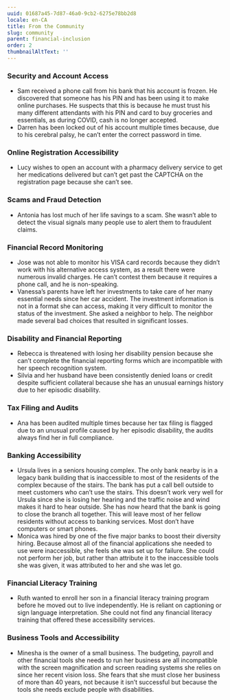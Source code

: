 ```yaml
---
uuid: 01687a45-7d87-46a0-9cb2-6275e78bb2d8
locale: en-CA
title: From the Community
slug: community
parent: financial-inclusion
order: 2
thumbnailAltText: ''
---
```

### Security and Account Access

- Sam received a phone call from his bank that his account is frozen. He discovered that someone has his PIN and has been using it to make online purchases. He suspects that this is because he must trust his many different attendants with his PIN and card to buy groceries and essentials, as during COVID, cash is no longer accepted.
- Darren has been locked out of his account multiple times because, due to his cerebral palsy, he can’t enter the correct password in time.

### Online Registration Accessibility

- Lucy wishes to open an account with a pharmacy delivery service to get her medications delivered but can’t get past the CAPTCHA on the registration page because she can’t see.

### Scams and Fraud Detection

- Antonia has lost much of her life savings to a scam. She wasn’t able to detect the visual signals many people use to alert them to fraudulent claims.

### Financial Record Monitoring

- Jose was not able to monitor his VISA card records because they didn’t work with his alternative access system, as a result there were numerous invalid charges. He can’t contest them because it requires a phone call, and he is non-speaking.
- Vanessa’s parents have left her investments to take care of her many essential needs since her car accident. The investment information is not in a format she can access, making it very difficult to monitor the status of the investment. She asked a neighbor to help. The neighbor made several bad choices that resulted in significant losses.

### Disability and Financial Reporting

- Rebecca is threatened with losing her disability pension because she can’t complete the financial reporting forms which are incompatible with her speech recognition system.
- Silvia and her husband have been consistently denied loans or credit despite sufficient collateral because she has an unusual earnings history due to her episodic disability.

### Tax Filing and Audits

- Ana has been audited multiple times because her tax filing is flagged due to an unusual profile caused by her episodic disability, the audits always find her in full compliance.

### Banking Accessibility

- Ursula lives in a seniors housing complex. The only bank nearby is in a legacy bank building that is inaccessible to most of the residents of the complex because of the stairs. The bank has put a call bell outside to meet customers who can’t use the stairs. This doesn’t work very well for Ursula since she is losing her hearing and the traffic noise and wind makes it hard to hear outside. She has now heard that the bank is going to close the branch all together. This will leave most of her fellow residents without access to banking services. Most don’t have computers or smart phones.
- Monica was hired by one of the five major banks to boost their diversity hiring. Because almost all of the financial applications she needed to use were inaccessible, she feels she was set up for failure. She could not perform her job, but rather than attribute it to the inaccessible tools she was given, it was attributed to her and she was let go.

### Financial Literacy Training

- Ruth wanted to enroll her son in a financial literacy training program before he moved out to live independently. He is reliant on captioning or sign language interpretation. She could not find any financial literacy training that offered these accessibility services.

### Business Tools and Accessibility

- Minesha is the owner of a small business. The budgeting, payroll and other financial tools she needs to run her business are all incompatible with the screen magnification and screen reading systems she relies on since her recent vision loss. She fears that she must close her business of more than 40 years, not because it isn’t successful but because the tools she needs exclude people with disabilities.
